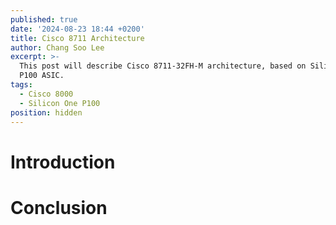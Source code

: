 ```yaml
---
published: true
date: '2024-08-23 18:44 +0200'
title: Cisco 8711 Architecture
author: Chang Soo Lee
excerpt: >-
  This post will describe Cisco 8711-32FH-M architecture, based on Silicon One
  P100 ASIC.
tags:
  - Cisco 8000
  - Silicon One P100
position: hidden
---
```

# Introduction

# Conclusion
